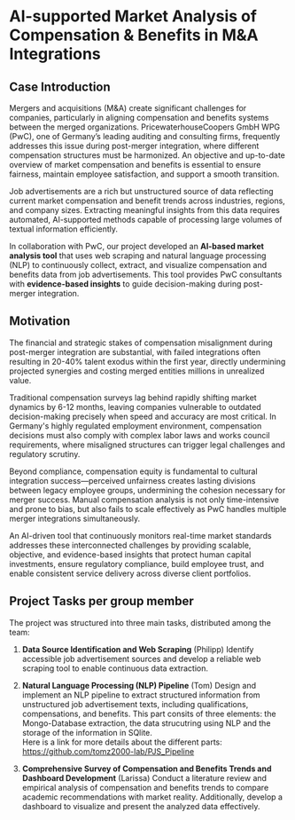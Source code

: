 # AI-supported Market Analysis of Compensation & Benefits in M&A Integrations

## Case Introduction

Mergers and acquisitions (M&A) create significant challenges for companies, particularly in aligning compensation and benefits systems between the merged organizations. PricewaterhouseCoopers GmbH WPG (PwC), one of Germany’s leading auditing and consulting firms, frequently addresses this issue during post-merger integration, where different compensation structures must be harmonized. An objective and up-to-date overview of market compensation and benefits is essential to ensure fairness, maintain employee satisfaction, and support a smooth transition.

Job advertisements are a rich but unstructured source of data reflecting current market compensation and benefit trends across industries, regions, and company sizes. Extracting meaningful insights from this data requires automated, AI-supported methods capable of processing large volumes of textual information efficiently.

In collaboration with PwC, our project developed an **AI-based market analysis tool** that uses web scraping and natural language processing (NLP) to continuously collect, extract, and visualize compensation and benefits data from job advertisements. This tool provides PwC consultants with **evidence-based insights** to guide decision-making during post-merger integration.

## Motivation

The financial and strategic stakes of compensation misalignment during post-merger integration are substantial, with failed integrations often resulting in 20-40% talent exodus within the first year, directly undermining projected synergies and costing merged entities millions in unrealized value.

Traditional compensation surveys lag behind rapidly shifting market dynamics by 6-12 months, leaving companies vulnerable to outdated decision-making precisely when speed and accuracy are most critical. In Germany's highly regulated employment environment, compensation decisions must also comply with complex labor laws and works council requirements, where misaligned structures can trigger legal challenges and regulatory scrutiny.

Beyond compliance, compensation equity is fundamental to cultural integration success—perceived unfairness creates lasting divisions between legacy employee groups, undermining the cohesion necessary for merger success. Manual compensation analysis is not only time-intensive and prone to bias, but also fails to scale effectively as PwC handles multiple merger integrations simultaneously.

An AI-driven tool that continuously monitors real-time market standards addresses these interconnected challenges by providing scalable, objective, and evidence-based insights that protect human capital investments, ensure regulatory compliance, build employee trust, and enable consistent service delivery across diverse client portfolios.

## Project Tasks per group member

The project was structured into three main tasks, distributed among the team:

1. **Data Source Identification and Web Scraping**  (Philipp)
   Identify accessible job advertisement sources and develop a reliable web scraping tool to enable continuous data extraction.

2. **Natural Language Processing (NLP) Pipeline**  (Tom)
   Design and implement an NLP pipeline to extract structured information from unstructured job advertisement texts, including qualifications, compensations, and benefits.
   This part consits of three elements: the Mongo-Database extraction, the data strucutring using NLP and the storage of the information in SQlite.<br>
   Here is a link for more details about the different parts: https://github.com/tomz2000-lab/PJS_Pipeline

3. **Comprehensive Survey of Compensation and Benefits Trends and Dashboard Development**  (Larissa)
   Conduct a literature review and empirical analysis of compensation and benefits trends to compare academic recommendations with market reality. Additionally, develop a dashboard to visualize and present the analyzed data effectively.

